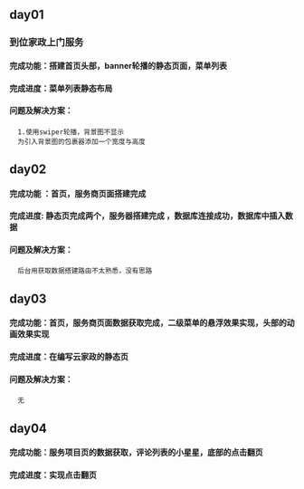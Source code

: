 ## day01
### 到位家政上门服务
#### 完成功能：搭建首页头部，banner轮播的静态页面，菜单列表
                 
#### 完成进度：菜单列表静态布局
#### 问题及解决方案：
      1.使用swiper轮播，背景图不显示
      为引入背景图的包裹器添加一个宽度与高度
## day02
#### 完成功能 ：首页，服务商页面搭建完成

#### 完成进度: 静态页完成两个，服务器搭建完成 ，数据库连接成功，数据库中插入数据      

#### 问题及解决方案：
      后台用获取数据搭建路由不太熟悉，没有思路    
## day03

#### 完成功能：首页，服务商页面数据获取完成，二级菜单的悬浮效果实现，头部的动画效果实现

#### 完成进度：在编写云家政的静态页

#### 问题及解决方案：
      无        
      
## day04

#### 完成功能：服务项目页的数据获取，评论列表的小星星，底部的点击翻页

#### 完成进度：实现点击翻页      
      